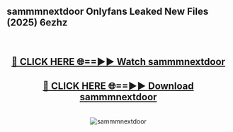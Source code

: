 <h2>sammmnextdoor Onlyfans Leaked New Files (2025) 6ezhz</h2>
<br>
<div align="center">
<h2><a href="https://mediafiles.top/sammmnextdoor&ref=git" rel="nofollow">🔴 CLICK HERE 🌐==►► Watch sammmnextdoor</a></h2>
<h2><a href="https://mediafiles.top/sammmnextdoor&ref=git" rel="nofollow">🔴 CLICK HERE 🌐==►► Download sammmnextdoor</a></h2>
<br>
<a href="https://mediafiles.top/sammmnextdoor&ref=git" rel="nofollow" data-target="animated-image.originalLink"><img src="https://i.ibb.co.com/xMMVF88/686577567.gif" alt="sammmnextdoor" style="max-width: 100%; display: inline-block;" data-target="animated-image.originalImage"></a>
</div>
<br>
<br>